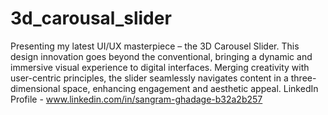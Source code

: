 # 3d_carousal_slider
Presenting my latest UI/UX masterpiece – the 3D Carousel Slider. This design innovation goes beyond the conventional, bringing a dynamic and immersive visual experience to digital interfaces. Merging creativity with user-centric principles, the slider seamlessly navigates content in a three-dimensional space, enhancing engagement and aesthetic appeal.
LinkedIn Profile - www.linkedin.com/in/sangram-ghadage-b32a2b257

